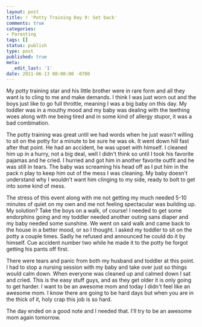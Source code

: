 ```yaml
---
layout: post
title: ! 'Potty Training Day 9: Set back'
comments: true
categories:
- Parenting
tags: []
status: publish
type: post
published: true
meta:
  _edit_last: '1'
date: 2011-06-13 00:00:00 -0700
---
```

My potty training star and his little brother were in rare form and all they want is to cling to me and make demands.  I think I was just worn out and the boys just like to go full throttle, meaning I was a big baby on this day.  My toddler was in a mouthy mood and my baby was dealing with the teething woes along with me being tired and in some kind of allergy stupor, it was a bad combination.  

The potty training was great until we had words when he just wasn't willing to sit on the potty for a minute to be sure he was ok.  It went down hill fast after that point.  He had an accident, he was upset with himself.  I cleaned him up in a hurry, not a big deal, well I didn't think so until I took his favorite pajamas and he cried.  I hurried and got him in another favorite outfit and he was still in tears.  The baby was screaming his head off as I put him in the pack n play to keep him out of the mess I was cleaning.  My baby doesn't understand why I wouldn't want him clinging to my side, ready to bolt to get into some kind of mess.

The stress of this event along with me not getting my much needed 5-10 minutes of quiet on my own and me not feeling spectacular was building up.  My solution?  Take the boys on a walk, of course!  I needed to get some endorphins going and my toddler needed another outing sans diaper and my baby needed some sunshine.  We went on said walk and came back to the house in a better mood, or so I thought.  I asked my toddler to sit on the potty a couple times.  Sadly he refused and announced he could do it by himself.  Cue accident number two while he made it to the potty he forgot getting his pants off first.  

There were tears and panic from both my husband and toddler at this point.  I had to stop a nursing session with my baby and take over just so things would calm down.  When everyone was cleaned up and calmed down I sat and cried.  This is the easy stuff guys, and as they get older it is only going to get harder.  I want to be an awesome mom and today I didn't feel like an awesome mom.  I know there are going to be hard days but when you are in the thick of it, holy crap this job is so hard.

The day ended on a good note and I needed that.  I'll try to be an awesome mom again tomorrow. 

